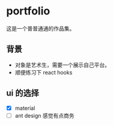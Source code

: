 # portfolio

这是一个普普通通的作品集。

## 背景

-   对象是艺术生，需要一个展示自己平台。
-   顺便练习下 react hooks

## ui 的选择

-   [x] material
-   [ ] ant design 感觉有点商务
